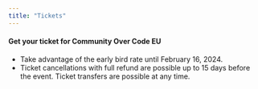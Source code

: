 ```yaml
---
title: "Tickets"
---
```


#### Get your ticket for Community Over Code EU

* Take advantage of the early bird rate until February 16, 2024.
* Ticket cancellations with full refund are possible up to 15 days before the event. Ticket transfers are possible at any time.

<tito-widget event="softwareguru/coceu2023"></tito-widget>
